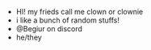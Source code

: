 - HI! my frieds call me clown or clownie
- i like a bunch of random stuffs!
- @Begiur on discord
- he/they
